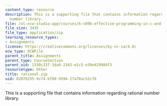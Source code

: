 ```yaml
---
content_type: resource
description: This is a supporting file that contains information regarding rational
  number library.
file: /ol-ocw-studio-app/courses/6-s096-effective-programming-in-c-and-c-january-iap-2014/820782559c74bf80959427a78ac52cf0_rational.zip
file_size: 3435
file_type: application/zip
learning_resource_types:
- Assignments
license: https://creativecommons.org/licenses/by-nc-sa/4.0/
ocw_type: OCWFile
parent_title: Assignments
parent_type: CourseSection
parent_uid: 1330c237-1da9-2343-e1c5-e39e429984f3
resourcetype: Other
title: rational.zip
uid: 82078255-9c74-bf80-9594-27a78ac52cf0
---
```

This is a supporting file that contains information regarding rational number library.